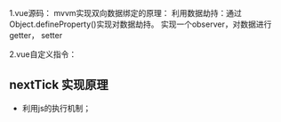 1.vue源码：
mvvm实现双向数据绑定的原理：
  利用数据劫持：通过Object.defineProperty()实现对数据劫持。
  实现一个observer，对数据进行getter， setter


2.vue自定义指令：

## nextTick 实现原理
* 利用js的执行机制； 